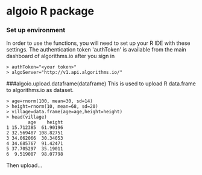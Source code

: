 algoio R package
======

### Set up environment

In order to use the functions, you will need to set up your R IDE with these settings.  The authentication token 'authToken' is available from the main dashboard of algorithms.io after you sign in

	> authToken="<your token>"	> algoServer="http://v1.api.algorithms.io/"
	
###algoio.upload.dataframe(dataframe)
This is used to upload R data.frame to algorithms.io as dataset.

	> age=rnorm(100, mean=30, sd=14)	> height=rnorm(10, mean=68, sd=20)	> village=data.frame(age=age,height=height)	> head(village)    	    age    height	1 15.712385  61.90196	2 32.569487 108.82751	3 34.062066  30.34053	4 34.685767  91.42471	5 37.705297  35.19011	6  9.519087  98.07798
Then upload…

	
